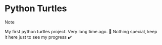 # Python Turtles
> [!NOTE]
> My first python turtles project. Very long time ago. 🍼
> Nothing special, keep it here just to see my progress ✔️
